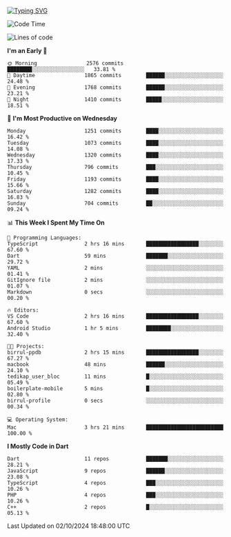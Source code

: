 
<a href="https://git.io/typing-svg"><img src="https://readme-typing-svg.demolab.com?font=Source+Code+Pro&pause=1000&random=false&width=435&lines=Hey+%F0%9F%A5%B6+iam+Yaskraz" alt="Typing SVG" /></a>
<!--START_SECTION:waka-->
![Code Time](http://img.shields.io/badge/Code%20Time-610%20hrs%2059%20mins-blue)

![Lines of code](https://img.shields.io/badge/From%20Hello%20World%20I%27ve%20Written-4.7%20million%20lines%20of%20code-blue)

**I'm an Early 🐤** 

```text
🌞 Morning                2576 commits        ████████░░░░░░░░░░░░░░░░░   33.81 % 
🌆 Daytime                1865 commits        ██████░░░░░░░░░░░░░░░░░░░   24.48 % 
🌃 Evening                1768 commits        ██████░░░░░░░░░░░░░░░░░░░   23.21 % 
🌙 Night                  1410 commits        █████░░░░░░░░░░░░░░░░░░░░   18.51 % 
```
📅 **I'm Most Productive on Wednesday** 

```text
Monday                   1251 commits        ████░░░░░░░░░░░░░░░░░░░░░   16.42 % 
Tuesday                  1073 commits        ████░░░░░░░░░░░░░░░░░░░░░   14.08 % 
Wednesday                1320 commits        ████░░░░░░░░░░░░░░░░░░░░░   17.33 % 
Thursday                 796 commits         ███░░░░░░░░░░░░░░░░░░░░░░   10.45 % 
Friday                   1193 commits        ████░░░░░░░░░░░░░░░░░░░░░   15.66 % 
Saturday                 1282 commits        ████░░░░░░░░░░░░░░░░░░░░░   16.83 % 
Sunday                   704 commits         ██░░░░░░░░░░░░░░░░░░░░░░░   09.24 % 
```


📊 **This Week I Spent My Time On** 

```text
💬 Programming Languages: 
TypeScript               2 hrs 16 mins       █████████████████░░░░░░░░   67.60 % 
Dart                     59 mins             ███████░░░░░░░░░░░░░░░░░░   29.72 % 
YAML                     2 mins              ░░░░░░░░░░░░░░░░░░░░░░░░░   01.41 % 
GitIgnore file           2 mins              ░░░░░░░░░░░░░░░░░░░░░░░░░   01.07 % 
Markdown                 0 secs              ░░░░░░░░░░░░░░░░░░░░░░░░░   00.20 % 

🔥 Editors: 
VS Code                  2 hrs 16 mins       █████████████████░░░░░░░░   67.60 % 
Android Studio           1 hr 5 mins         ████████░░░░░░░░░░░░░░░░░   32.40 % 

🐱‍💻 Projects: 
birrul-ppdb              2 hrs 15 mins       █████████████████░░░░░░░░   67.27 % 
macbook                  48 mins             ██████░░░░░░░░░░░░░░░░░░░   24.10 % 
tedikap_user_bloc        11 mins             █░░░░░░░░░░░░░░░░░░░░░░░░   05.49 % 
boilerplate-mobile       5 mins              █░░░░░░░░░░░░░░░░░░░░░░░░   02.80 % 
birrul-profile           0 secs              ░░░░░░░░░░░░░░░░░░░░░░░░░   00.34 % 

💻 Operating System: 
Mac                      3 hrs 21 mins       █████████████████████████   100.00 % 
```

**I Mostly Code in Dart** 

```text
Dart                     11 repos            ███████░░░░░░░░░░░░░░░░░░   28.21 % 
JavaScript               9 repos             ██████░░░░░░░░░░░░░░░░░░░   23.08 % 
TypeScript               4 repos             ███░░░░░░░░░░░░░░░░░░░░░░   10.26 % 
PHP                      4 repos             ███░░░░░░░░░░░░░░░░░░░░░░   10.26 % 
C++                      2 repos             █░░░░░░░░░░░░░░░░░░░░░░░░   05.13 % 
```




 Last Updated on 02/10/2024 18:48:00 UTC
<!--END_SECTION:waka-->
